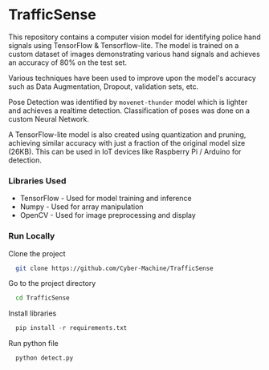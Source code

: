 # TrafficSense

This repository contains a computer vision model for identifying police hand signals using TensorFlow & Tensorflow-lite. The model is trained on a custom dataset of images demonstrating various hand signals and achieves an accuracy of 80% on the test set.

Various techniques have been used to improve upon the model's accuracy such as Data Augmentation, Dropout, validation sets, etc.

Pose Detection was identified by `movenet-thunder` model which is lighter and achieves a realtime detection.
Classification of poses was done on a custom Neural Network.

A TensorFlow-lite model is also created using quantization and pruning, achieving similar accuracy with just a fraction of the original model size (26KB). This can be used in IoT devices like Raspberry Pi / Arduino for detection.

### Libraries Used
- TensorFlow - Used for model training and inference
- Numpy - Used for array manipulation
- OpenCV - Used for image preprocessing and display


### Run Locally

Clone the project

```bash
  git clone https://github.com/Cyber-Machine/TrafficSense
```

Go to the project directory

```bash
  cd TrafficSense
```

Install libraries

```python
  pip install -r requirements.txt
```

Run python file

```bash
  python detect.py
```